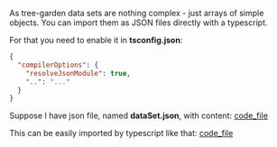 
As tree-garden data sets are nothing complex - just arrays of simple objects. You can import 
them as JSON files directly with a typescript. 

For that you need to enable it in **tsconfig.json**:
```json
{
  "compilerOptions": {
    "resolveJsonModule": true,
    "..": "..."
  }
}
```

Suppose I have json file, named **dataSet.json**, with content:
[code_file](docs/code_snippets/dataSet.json)

This can be easily imported by typescript like that:
[code_file](docs/code_snippets/loadingJsonAsDataSet.ts)

